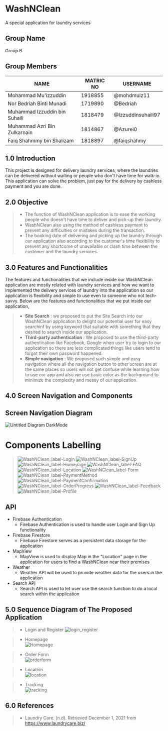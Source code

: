 # WashNClean
A special application for laundry services

## Group Name
Group B

## Group Members
NAME | MATRIC NO | USERNAME
------------ | ------------- | ----------------
Mohammad Mu'izzuddin | 1918855 | @mohdmuiz11
Nor Bedriah Binti Munadi | 1719890 | @Bedriah
Muhammad Izzuddin bin Suhaili | 1818479 | @Izzuddinsuhaili97
Muhammad Azri Bin Zulkarnain | 1814867 | @Azurei0
Faiq Shahmmy bin Shalizam | 1818897 | @faiqshahmy

## 1.0 Introduction
This project is designed for delivery laundry services, where the laundries can be delivered without waiting or people who don't have time for walk-in. This application can solve the problem, just pay for the delivery by cashless payment and you are done.  

## 2.0 Objective 
> - The function of WashNClean application is to ease the working people who doesn't have time to deliver and pick-up their laundry.
> - WashNClean also using the method of cashless payment to prevent any difficulties or mistakes during the transaction.
> - The booking date of delivering and picking up the laundry through our application also according to the customer's time flexibility to prevent any shortcome of unavailable or clash time between the customer and the laundry services.

## 3.0 Features and Functionalities
The features and functionalities that we include inside our WashNClean application are mostly related with laundry services and how we want to implemented the delivery services of laundry into the application so our application is flexibility and simple to use even to someone who not tech-savvy. Below are the features and functionalities that we put inside our application,
> - **Site Search** : we proposed to put the Site Search into our WashNClean application to delight our potential user for easy searchinf by using keyword that suitable with something that they desired to search inside our application.
> - **Third-party authentication** : We proposed to use the third-party authentication like Facebook, Google when user try to login to our application so there are less complicated things like users tend to forgot their own password happened.
> - **Simple navigation** : We proposed such simple and easy navigation where all the navigation button to other screen are at the same places so users will not get confuse while learning how to use our app and also we use basic color as the background to minimize the complexity and messy of our application.


## 4.0 Screen Navigation and Components
## Screen Navigation Diagram
![Untitled Diagram DarkMode](https://user-images.githubusercontent.com/43456427/147627013-ef1b3b94-ff58-40dc-87f9-c6e9f37fff85.jpg)



# Components Labelling
> ![WashNClean_label-Login](https://user-images.githubusercontent.com/43456427/147541725-228753f1-f205-4cf8-9655-2304716749d3.jpg)
> ![WashNClean_label-SignUp](https://user-images.githubusercontent.com/43456427/147541738-fa1470ef-ea19-4702-a4f7-a80c2469c592.jpg)
> ![WashNClean_label-Homepage](https://user-images.githubusercontent.com/43456427/147541788-8d706ea4-70ff-42cc-9958-cdb1defb34ae.jpg)
> ![WashNClean_label-FAQ](https://user-images.githubusercontent.com/43456427/147541830-8808fd3a-845b-4eb5-a201-4f3e73867f70.jpg)
> ![WashNClean_label-Location](https://user-images.githubusercontent.com/43456427/147541849-7d1c5112-3823-47c0-9385-cf4a0fca2c28.jpg)
> ![WashNClean_label-Form](https://user-images.githubusercontent.com/43456427/147541908-53b1d889-6b83-4795-b81f-b5fe4be2d032.jpg)
> ![WashNClean_label-PaymentMethod](https://user-images.githubusercontent.com/43456427/147541979-4473e599-0e3f-4278-88c9-7ce825bacf21.jpg)
> ![WashNClean_label-PaymentConfirmation](https://user-images.githubusercontent.com/43456427/147542055-bec07661-3163-4b0c-9343-d82136185b3c.jpg)
> ![WashNClean_label-OrderProgress](https://user-images.githubusercontent.com/43456427/147542143-f92274ae-34cb-4305-ade0-e3ae87ef65f8.jpg)
> ![WashNClean_label-Feedback](https://user-images.githubusercontent.com/43456427/147542269-dc60ddd6-b9e6-4cd5-9361-f5449cb51de2.jpg)
> ![WashNClean_label-Profile](https://user-images.githubusercontent.com/43456427/147542315-ad473495-60d9-4574-a488-d58833147025.jpg)

## API
- Firebase Authentication
  - Firebase Authentication is used to handle user Login and Sign Up functionality
- Firebase Firestore
  - Firebase Firestore serves as a persistent data storage for the application
- MapView
  - MapView is used to display Map in the "Location" page in the application for users to find a WashNClean near their premises
- Weather
  - Weather API will be used to provide weather data for the users in the application
- Search API
  - Search API is used to let user use the search function to do a local search within the application

## 5.0 Sequence Diagram of The Proposed Application
> - Login and Register
![login_register](https://user-images.githubusercontent.com/55783309/147570434-6226ade6-ee23-44b3-9ac0-1dac23495b0c.jpg)

> - Homepage  
![Homepage](https://user-images.githubusercontent.com/50144073/147585581-5ce4e586-33d0-4464-96a7-984ee4d53d36.jpg)

> - Order Form  
![orderform](https://user-images.githubusercontent.com/50144073/147585604-e5dc1a78-ce7c-46da-9ca6-2c7f6267a133.jpg)

> - Location  
![location](https://user-images.githubusercontent.com/50144073/147585633-3c5530cf-22e4-44f1-a970-9b96a7fa2a33.jpg)

> - Tracking  
![tracking](https://user-images.githubusercontent.com/50144073/147585650-42db6522-99b6-4280-994b-58402239d092.jpg)



## 6.0 References
> - Laundry Care. (n.d). Retrieved December 1, 2021 from https://www.laundrycare.biz/
